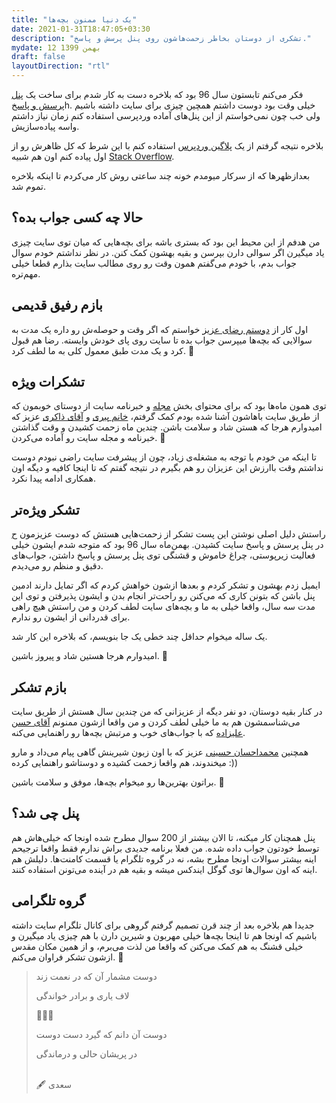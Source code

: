 ```yaml
---
title: "یک دنیا ممنون بچه‌ها"
date: 2021-01-31T18:47:05+03:30
description: "تشکری از دوستان بخاطر زحمت‌هاشون روی پنل پرسش و پاسخ."
mydate: 12 بهمن 1399
draft: false
layoutDirection: "rtl"
---
```


فکر می‌کنم تابستون سال 96 بود که بلاخره دست به کار شدم برای ساخت یک [پنل پرسش و پاسخ](https://discuss.css-tricks.ir)h. خیلی وقت بود دوست داشتم همچین چیزی برای سایت داشته باشیم ولی خب چون نمی‌خواستم از این پنل‌های آماده وردپرسی استفاده کنم زمان نیاز داشتم واسه پیاده‌سازیش.

بلاخره نتیجه گرفتم از یک [پلاگین وردپرس](https://anspress.net/) استفاده کنم با این شرط که کل ظاهرش رو از اول پیاده کنم اون هم شبیه [Stack Overflow](https://stackoverflow.com/).

بعدازظهرها که از سرکار میومدم خونه چند ساعتی روش کار می‌کردم تا اینکه بلاخره تموم شد.

## حالا چه کسی جواب بده؟
من هدفم از این محیط این بود که بستری باشه برای بچه‌هایی که میان توی سایت چیزی یاد میگیرن اگر سوالی دارن بپرسن و بقیه بهشون کمک کنن.
در نظر نداشتم خودم سوال جواب بدم، با خودم می‌گفتم همون وقت رو روی مطالب سایت بذارم قطعا خیلی مهم‌تره.

## بازم رفیق قدیمی
اول کار از [دوستم رضای عزیز](https://www.linkedin.com/in/reza-mohammadian-34283a119/) خواستم که اگر وقت و حوصله‌ش رو داره یک مدت به سوالایی که بچه‌ها میپرسن جواب بده تا سایت روی پای خودش وایسته. رضا هم قبول کرد و یک مدت طبق معمول کلی به ما لطف کرد. 🌹

## تشکرات ویژه
توی همون ماه‌ها بود که برای محتوای بخش [مجله](https://css-tricks.ir/magazine/) و خبرنامه سایت از دوستای خوبمون که از طریق سایت باهاشون آشنا شده بودم کمک گرفتم، [خانم پیری](https://www.linkedin.com/in/zoha-piri-14145555) و [آقای ذاکری](https://www.linkedin.com/in/arashzakeri/) عزیز که امیدوارم هرجا که هستن شاد و سلامت باشن. چندین ماه زحمت کشیدن و وقت گذاشتن خبرنامه و مجله سایت رو آماده می‌کردن. 🌹

تا اینکه من خودم با توجه به مشغله‌ی زیاد، چون از پیشرفت سایت راضی نبودم دوست نداشتم وقت باارزش این عزیزان رو هم بگیرم در نتیجه گفتم که تا اینجا کافیه و دیگه اون همکاری ادامه پیدا نکرد.

## تشکر ویژه‌تر
راستش دلیل اصلی نوشتن این پست تشکر از زحمت‌هایی هستش که دوست عزیزمون [ح](https://discuss.css-tricks.ir/questions/profile/h/) در پنل پرسش‌ و پاسخ سایت کشیدن. بهمن‌ماه سال 96 بود که متوجه شدم ایشون خیلی فعالیت زیرپوستی، چراغ خاموش و قشنگی توی پنل پرسش و پاسخ داشتن، جواب‌های دقیق و منظم رو می‌دیدم.

ایمیل زدم بهشون و تشکر کردم و بعدها ازشون خواهش کردم که اگر تمایل دارند ادمین پنل باشن که بتونن کاری که می‌کنن رو راحت‌تر انجام بدن و ایشون پذیرفتن و توی این مدت سه سال، واقعا خیلی به ما و بچه‌های سایت لطف کردن و من راستش هیچ راهی برای قدردانی از ایشون رو ندارم.

یک ساله میخوام حداقل چند خطی یک جا بنویسم، که بلاخره این کار شد.

امیدوارم هرجا هستین شاد و پیروز باشین. 🌹


## بازم تشکر
در کنار بقیه دوستان، دو نفر دیگه از عزیزانی که من چندین سال هستش از طریق سایت می‌شناسمشون هم به ما خیلی لطف کردن و من واقعا ازشون ممنونم
[آقای حسن‌ علیزاده](https://www.linkedin.com/in/alizadeh118/) که با جواب‌های خوب و مرتبش بچه‌ها رو راهنمایی می‌کنه.

همچنین [محمداحسان حسینی](https://www.aparat.com/mehoseini/about) عزیز که با اون زبون شیرینش گاهی پیام می‌داد و مارو میخندوند، هم واقعا زحمت‌ کشیده و دوستاشو راهنمایی کرده :))

براتون بهترین‌ها رو میخوام بچه‌ها، موفق و سلامت باشین. 🌹


## پنل چی شد؟
پنل همچنان کار میکنه، تا الان بیشتر از 200 سوال مطرح شده اونجا که خیلی‌هاش هم توسط خودتون جواب داده شده. من فعلا برنامه جدیدی براش ندارم فقط واقعا ترجیحم اینه بیشتر سوالات اونجا مطرح بشه، نه در گروه تلگرام یا قسمت کامنت‌ها. دلیلش هم اینه که اون سوال‌ها توی گوگل ایندکس میشه و بقیه هم در آینده می‌تونن استفاده کنند.


## گروه تلگرامی
جدیدا هم بلاخره بعد از چند قرن تصمیم گرفتم گروهی برای کانال تلگرام سایت داشته باشیم که اونجا هم تا اینجا بچه‌ها خیلی مهربون و شیرین دارن با هم چیزی یاد میگیرن و خیلی قشنگ به هم کمک می‌کنن که واقعا من لذت می‌برم، و از همین مکان مقدس ازشون تشکر فراوان می‌کنم. 🌹



> دوست مشمار آن که در نعمت زند
> 
> لاف یاری و برادر خواندگی
> 
> 💚💚💚
> 
> دوست آن دانم که گیرد دست دوست
> 
> در پریشان حالی و درماندگی
> 
> <br> 🖋 سعدی
